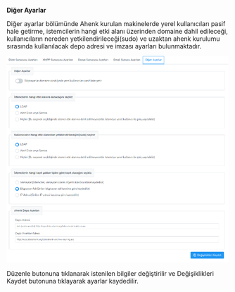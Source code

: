 **Diğer Ayarlar**

Diğer ayarlar bölümünde Ahenk kurulan makinelerde yerel kullanıcıları pasif hale getirme, istemcilerin
hangi etki alanı üzerinden domaine dahil edileceği, kullanıcıların nereden yetkilendirileceği(sudo) ve uzaktan
ahenk kurulumu sırasında kullanılacak depo adresi ve imzası ayarları bulunmaktadır.

[![Diğer Sunucu Ayaları](../images/serverSettings/otherSettings.png)](../images/serverSettings/otherSettings.png)

Düzenle butonuna tıklanarak istenilen bilgiler değiştirilir ve Değişiklikleri Kaydet butonuna tıklayarak 
ayarlar kaydedilir.